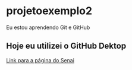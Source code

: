 # projetoexemplo2
 Eu estou aprendendo Git e GitHub

 ## Hoje eu utilizei o GitHub Dektop

 [Link para a página do Senai](https://www.sp.senai.br/)
